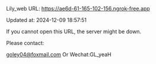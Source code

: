 Lily_web URL: https://ae6d-61-165-102-156.ngrok-free.app

Updated at: 2024-12-09 18:57:51

If you cannot open this URL, the server might be down.

Please contact: 

goley04@foxmail.com Or Wechat:GL_yeaH